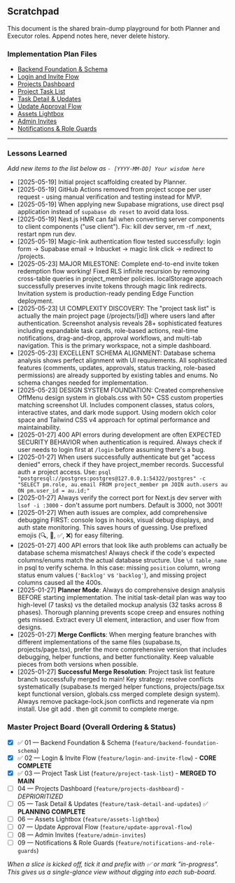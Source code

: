 ## Scratchpad

This document is the shared brain-dump playground for both Planner and Executor roles. Append notes here, never delete history.

### Implementation Plan Files

- [Backend Foundation & Schema](implementation-plan/backend-foundation-schema.md)
- [Login and Invite Flow](implementation-plan/login-and-invite-flow.md)
- [Projects Dashboard](implementation-plan/projects-dashboard.md)
- [Project Task List](implementation-plan/project-task-list.md)
- [Task Detail & Updates](implementation-plan/task-detail-and-updates.md)
- [Update Approval Flow](implementation-plan/update-approval-flow.md)
- [Assets Lightbox](implementation-plan/assets-lightbox.md)
- [Admin Invites](implementation-plan/admin-invites.md)
- [Notifications & Role Guards](implementation-plan/notifications-and-role-guards.md)

---

### Lessons Learned

_Add new items to the list below as `- [YYYY-MM-DD] Your wisdom here`_

- [2025-05-19] Initial project scaffolding created by Planner.
- [2025-05-19] GitHub Actions removed from project scope per user request - using manual verification and testing instead for MVP.
- [2025-05-19] When applying new Supabase migrations, use direct psql application instead of `supabase db reset` to avoid data loss.
- [2025-05-19] Next.js HMR can fail when converting server components to client components ("use client"). Fix: kill dev server, rm -rf .next, restart npm run dev.
- [2025-05-19] Magic-link authentication flow tested successfully: login form → Supabase email → Inbucket → magic link click → redirect to /projects.
- [2025-05-23] MAJOR MILESTONE: Complete end-to-end invite token redemption flow working! Fixed RLS infinite recursion by removing cross-table queries in project_member policies. localStorage approach successfully preserves invite tokens through magic link redirects. Invitation system is production-ready pending Edge Function deployment.
- [2025-05-23] UI COMPLEXITY DISCOVERY: The "project task list" is actually the main project page (/projects/[id]) where users land after authentication. Screenshot analysis reveals 28+ sophisticated features including expandable task cards, role-based actions, real-time notifications, drag-and-drop, approval workflows, and multi-tab navigation. This is the primary workspace, not a simple dashboard.
- [2025-05-23] EXCELLENT SCHEMA ALIGNMENT: Database schema analysis shows perfect alignment with UI requirements. All sophisticated features (comments, updates, approvals, status tracking, role-based permissions) are already supported by existing tables and enums. No schema changes needed for implementation.
- [2025-05-23] DESIGN SYSTEM FOUNDATION: Created comprehensive OffMenu design system in globals.css with 50+ CSS custom properties matching screenshot UI. Includes component classes, status colors, interactive states, and dark mode support. Using modern oklch color space and Tailwind CSS v4 approach for optimal performance and maintainability.
- [2025-01-27] 400 API errors during development are often EXPECTED SECURITY BEHAVIOR when authentication is required. Always check if user needs to login first at `/login` before assuming there's a bug.
- [2025-01-27] When users successfully authenticate but get "access denied" errors, check if they have project_member records. Successful auth ≠ project access. Use: `psql "postgresql://postgres:postgres@127.0.0.1:54322/postgres" -c "SELECT pm.role, au.email FROM project_member pm JOIN auth.users au ON pm.user_id = au.id;"`
- [2025-01-27] Always verify the correct port for Next.js dev server with `lsof -i :3000` - don't assume port numbers. Default is 3000, not 3001!
- [2025-01-27] When auth issues are complex, add comprehensive debugging FIRST: console logs in hooks, visual debug displays, and auth state monitoring. This saves hours of guessing. Use prefixed emojis (🔍, 🔐, ✅, ❌) for easy filtering.
- [2025-01-27] 400 API errors that look like auth problems can actually be database schema mismatches! Always check if the code's expected columns/enums match the actual database structure. Use `\d table_name` in psql to verify schema. In this case: missing `position` column, wrong status enum values (`'Backlog'` vs `'backlog'`), and missing project columns caused all the 400s.
- [2025-01-27] **Planner Mode**: Always do comprehensive design analysis BEFORE starting implementation. The initial task-detail plan was way too high-level (7 tasks) vs the detailed mockup analysis (32 tasks across 8 phases). Thorough planning prevents scope creep and ensures nothing gets missed. Extract every UI element, interaction, and user flow from designs.
- [2025-01-27] **Merge Conflicts**: When merging feature branches with different implementations of the same files (supabase.ts, projects/page.tsx), prefer the more comprehensive version that includes debugging, helper functions, and better functionality. Keep valuable pieces from both versions when possible.
- [2025-01-27] **Successful Merge Resolution**: Project task list feature branch successfully merged to main! Key strategy: resolve conflicts systematically (supabase.ts merged helper functions, projects/page.tsx kept functional version, globals.css merged complete design system). Always remove package-lock.json conflicts and regenerate via npm install. Use git add . then git commit to complete merge.

### Master Project Board (Overall Ordering & Status)

- [x] ✅ 01 — Backend Foundation & Schema (`feature/backend-foundation-schema`)
- [x] ✅ 02 — Login & Invite Flow (`feature/login-and-invite-flow`) - **CORE COMPLETE**
- [x] ✅ 03 — Project Task List (`feature/project-task-list`) - **MERGED TO MAIN**
- [ ] 04 — Projects Dashboard (`feature/projects-dashboard`) - *DEPRIORITIZED*
- [ ] 05 — Task Detail & Updates (`feature/task-detail-and-updates`) ✅ **PLANNING COMPLETE**
- [ ] 06 — Assets Lightbox (`feature/assets-lightbox`)
- [ ] 07 — Update Approval Flow (`feature/update-approval-flow`)
- [ ] 08 — Admin Invites (`feature/admin-invites`)
- [ ] 09 — Notifications & Role Guards (`feature/notifications-and-role-guards`)

_When a slice is kicked off, tick it and prefix with ✅ or mark "in-progress". This gives us a single-glance view without digging into each sub-board._ 